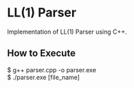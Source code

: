 # LL(1) Parser

Implementation of  LL(1) Parser using C++.

## How to Execute
$ g++ parser.cpp -o parser.exe  
$ ./parser.exe [file_name]
